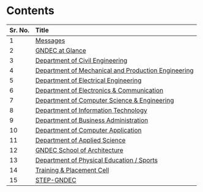 
# Contents

| Sr. No. | Title                                                                    |
|:--------|:-------------------------------------------------------------------------|
| 1       | [Messages](../Messages/Messages.md)               |
| 2       | [GNDEC at Glance](../GNDEC/GNDEC.md)                                     |
| 3       | [Department of Civil Engineering](../CE/CE.md)                           |
| 4       | [Department of Mechanical and Production Engineering](../ME_PE/ME_PE.md) |
| 5       | [Department of Electrical Engineering](../EE/EE.md)                      |
| 6       | [Department of Electronics & Communication](../ECE/ECE.md)               |
| 7       | [Department of Computer Science & Engineering](../CSE/CSE.md)            |
| 8       | [Department of Information Technology](../IT/IT.md)                      |
| 9       | [Department of Business Administration](../MBA/MBA.md)                   |
| 10      | [Department of Computer Application](../MCA/mca.md)                      |
| 11      | [Department of Applied Science](../AppSci/AS.md)                         |
| 12      | [GNDEC School of Architecture](../SoA/SoA.md)                            |
| 13      | [Department of Physical Education / Sports](../Sports/Sports.md)         |
| 14      | [Training & Placement Cell](../T&P/t&p.md)                               |
| 15      | [STEP-GNDEC](../STEP/STEP.md)                                            |
